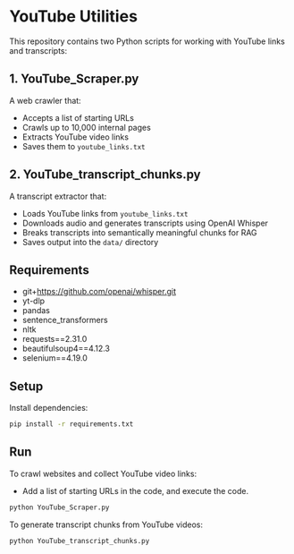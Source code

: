 # YouTube Utilities

This repository contains two Python scripts for working with YouTube links and transcripts:

## 1. YouTube_Scraper.py
A web crawler that:
- Accepts a list of starting URLs
- Crawls up to 10,000 internal pages
- Extracts YouTube video links
- Saves them to `youtube_links.txt`

## 2. YouTube_transcript_chunks.py
A transcript extractor that:
- Loads YouTube links from `youtube_links.txt`
- Downloads audio and generates transcripts using OpenAI Whisper
- Breaks transcripts into semantically meaningful chunks for RAG
- Saves output into the `data/` directory

## Requirements
- git+https://github.com/openai/whisper.git
- yt-dlp
- pandas
- sentence_transformers
- nltk
- requests==2.31.0
- beautifulsoup4==4.12.3
- selenium==4.19.0

## Setup
Install dependencies:
```bash
pip install -r requirements.txt
```
## Run
To crawl websites and collect YouTube video links:
- Add a list of starting URLs in the code, and execute the code.
```bash
python YouTube_Scraper.py
```
To generate transcript chunks from YouTube videos:
```bash
python YouTube_transcript_chunks.py
```
